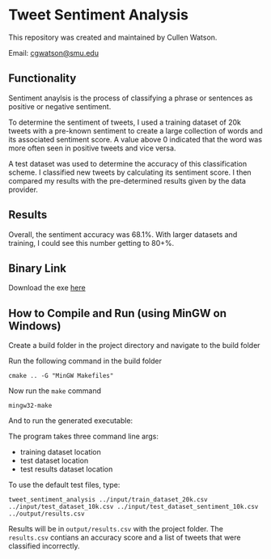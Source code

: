 # Tweet Sentiment Analysis
This repository was created and maintained by Cullen Watson.

Email: cgwatson@smu.edu

## Functionality

Sentiment anaylsis is the process of classifying a phrase or sentences as positive or negative sentiment.

To determine the sentiment of tweets, I used a training dataset of 20k tweets with a pre-known sentiment to create a large collection
of words and its associated sentiment score. A value above 0 indicated that the word was more often seen in positive tweets and vice versa.

A test dataset was used to determine the accuracy of this classification scheme. I classified
new tweets by calculating its sentiment score. I then compared my results with the pre-determined results given by the data provider.

## Results

Overall, the sentiment accuracy was 68.1%. With larger datasets and training, I could see this number getting to 80+%.

## Binary Link

Download the exe [here](https://github.com/cullenwatson/tweet-sentiment-analysis/releases/tag/v0.1)

## How to Compile and Run (using MinGW on Windows)

Create a build folder in the project directory and navigate to the build folder

Run the following command in the build folder

```cmake .. -G "MinGW Makefiles"```

Now run the `make` command

```mingw32-make```

And to run the generated executable:

The program takes three command line args:

* training dataset location
* test dataset location
* test results dataset location

To use the default test files, type:

```tweet_sentiment_analysis ../input/train_dataset_20k.csv ../input/test_dataset_10k.csv ../input/test_dataset_sentiment_10k.csv ../output/results.csv```

Results will be in `output/results.csv` with the project folder. The `results.csv` contians an accuracy score and a list of tweets that were classified incorrectly.

